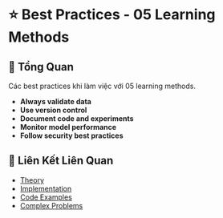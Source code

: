 # ⭐ Best Practices - 05 Learning Methods

## 🎯 Tổng Quan

Các best practices khi làm việc với 05 learning methods.

- **Always validate data**
- **Use version control**
- **Document code and experiments**
- **Monitor model performance**
- **Follow security best practices**

## 🔗 Liên Kết Liên Quan

- [Theory](./THEORY_05_learning_methods.md)
- [Implementation](./IMPLEMENTATION_05_learning_methods.md)
- [Code Examples](./CODE_EXAMPLES_05_learning_methods.md)
- [Complex Problems](./COMPLEX_PROBLEMS.md)
